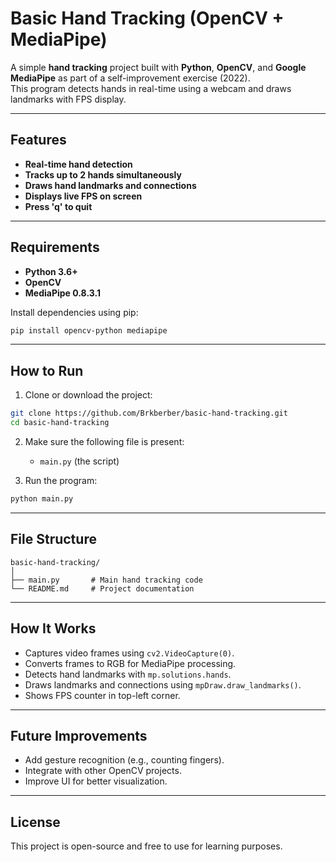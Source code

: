 # Basic Hand Tracking (OpenCV + MediaPipe)

A simple **hand tracking** project built with **Python**, **OpenCV**, and **Google MediaPipe** as part of a self-improvement exercise (2022).  
This program detects hands in real-time using a webcam and draws landmarks with FPS display.

---

## Features

- **Real-time hand detection**
- **Tracks up to 2 hands simultaneously**
- **Draws hand landmarks and connections**
- **Displays live FPS on screen**
- **Press 'q' to quit**

---

## Requirements

- **Python 3.6+**
- **OpenCV**
- **MediaPipe 0.8.3.1**

Install dependencies using pip:
```bash
pip install opencv-python mediapipe
```

---

## How to Run

1. Clone or download the project:
```bash
git clone https://github.com/Brkberber/basic-hand-tracking.git
cd basic-hand-tracking
```

2. Make sure the following file is present:
   - `main.py` (the script)

3. Run the program:
```bash
python main.py
```

---

## File Structure

```
basic-hand-tracking/
│
├── main.py       # Main hand tracking code
└── README.md     # Project documentation
```

---

## How It Works

- Captures video frames using `cv2.VideoCapture(0)`.
- Converts frames to RGB for MediaPipe processing.
- Detects hand landmarks with `mp.solutions.hands`.
- Draws landmarks and connections using `mpDraw.draw_landmarks()`.
- Shows FPS counter in top-left corner.

---

## Future Improvements

- Add gesture recognition (e.g., counting fingers).
- Integrate with other OpenCV projects.
- Improve UI for better visualization.

---

## License

This project is open-source and free to use for learning purposes.
